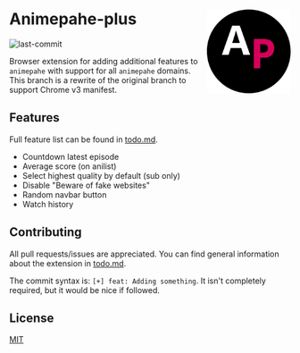# Animepahe-plus <img src="https://raw.githubusercontent.com/Cyan903/Animepahe-plus/main/img/logo-circle.png" align="right" width="150" />

![last-commit](https://img.shields.io/github/last-commit/cyan903/animepahe-plus)

Browser extension for adding additional features to `animepahe` with support for all `animepahe` domains. This branch is a rewrite of the original branch to support Chrome v3 manifest.

## Features

Full feature list can be found in [todo.md](TODO.md).

-   Countdown latest episode
-   Average score (on anilist)
-   Select highest quality by default (sub only)
-   Disable "Beware of fake websites"
-   Random navbar button
-   Watch history

## Contributing

All pull requests/issues are appreciated. You can find general information about the extension in [todo.md](TODO.md).

The commit syntax is: `[+] feat: Adding something`. It isn't completely required, but it would be nice if followed.

## License

[MIT](LICENSE)
